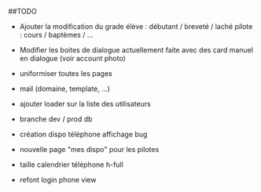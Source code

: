##TODO

- Ajouter la modification du grade
    élève : débutant / breveté / laché
    pilote : cours / baptèmes / ...

- Modifier les boites de dialogue actuellement faite avec des card manuel en dialogue (voir account photo)

- uniformiser toutes les pages

- mail (domaine, template, ...)

- ajouter loader sur la liste des utilisateurs

- branche dev / prod db

- création dispo téléphone affichage bug

- nouvelle page "mes dispo" pour les pilotes

- taille calendrier téléphone h-full

- refont login phone view